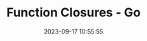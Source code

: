 ---
title: Function Closures - Go
date: 2023-09-17 10:55:55
categories:
 - golang
 - practice
tags:
 - golang
---